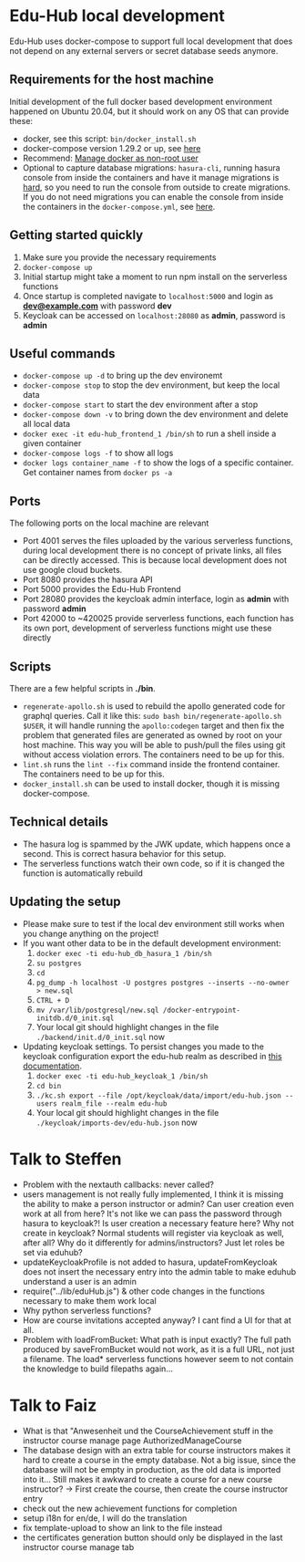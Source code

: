# Edu-Hub local development

Edu-Hub uses docker-compose to support full local development that does not depend on any external servers or secret database seeds anymore.

## Requirements for the host machine

Initial development of the full docker based development environment happened on Ubuntu 20.04, but it should work on any OS that can provide these:

- docker, see this script: `bin/docker_install.sh`
- docker-compose version 1.29.2 or up, see [here](https://docs.docker.com/engine/install/ubuntu/#set-up-the-repository)
- Recommend: [Manage docker as non-root user](https://docs.docker.com/engine/install/linux-postinstall/)
- Optional to capture database migrations: `hasura-cli`, running hasura console from inside the containers and have it manage migrations is [hard](https://github.com/hasura/graphql-engine/issues/2824), so you need to run the console from outside to create migrations. If you do not need migrations you can enable the console from inside the containers in the `docker-compose.yml`, see [here](https://www.npmjs.com/package/hasura-cli).

## Getting started quickly

1. Make sure you provide the necessary requirements
1. `docker-compose up`
1. Initial startup might take a moment to run npm install on the serverless functions
1. Once startup is completed navigate to `localhost:5000` and login as **dev@example.com** with password **dev**
1. Keycloak can be accessed on `localhost:28080` as **admin**, password is **admin**

## Useful commands

- `docker-compose up -d` to bring up the dev environemt
- `docker-compose stop` to stop the dev environment, but keep the local data
- `docker-compose start` to start the dev environment after a stop
- `docker-compose down -v` to bring down the dev environment and delete all local data
- `docker exec -it edu-hub_frontend_1 /bin/sh` to run a shell inside a given container
- `docker-compose logs -f` to show all logs
- `docker logs container_name -f` to show the logs of a specific container. Get container names from `docker ps -a`

## Ports

The following ports on the local machine are relevant

- Port 4001 serves the files uploaded by the various serverless functions, during local development there is no concept of private links, all files can be directly accessed. This is because local development does not use google cloud buckets.
- Port 8080 provides the hasura API
- Port 5000 provides the Edu-Hub Frontend
- Port 28080 provides the keycloak admin interface, login as **admin** with password **admin**
- Port 42000 to ~420025 provide serverless functions, each function has its own port, development of serverless functions might use these directly

## Scripts

There are a few helpful scripts in **./bin**.

- `regenerate-apollo.sh` is used to rebuild the apollo generated code for graphql queries. Call it like this: `sudo bash bin/regenerate-apollo.sh $USER`, it will handle running the `apollo:codegen` target and then fix the problem that generated files are generated as owned by root on your host machine. This way you will be able to push/pull the files using git without access violation errors. The containers need to be up for this.
- `lint.sh` runs the `lint --fix` command inside the frontend container. The containers need to be up for this.
- `docker_install.sh` can be used to install docker, though it is missing docker-compose.

## Technical details

- The hasura log is spammed by the JWK update, which happens once a second. This is correct hasura behavior for this setup.
- The serverless functions watch their own code, so if it is changed the function is automatically rebuild

## Updating the setup

- Please make sure to test if the local dev environment still works when you change anything on the project!
- If you want other data to be in the default development environment:
  1. `docker exec -ti edu-hub_db_hasura_1 /bin/sh`
  1. `su postgres`
  1. `cd`
  1. `pg_dump -h localhost -U postgres postgres --inserts --no-owner > new.sql`
  1. `CTRL + D`
  1. `mv /var/lib/postgresql/new.sql /docker-entrypoint-initdb.d/0_init.sql`
  1. Your local git should highlight changes in the file `./backend/init.d/0_init.sql` now
- Updating keycloak settings. To persist changes you made to the keycloak configuration export the edu-hub realm as described in [this documentation](https://www.keycloak.org/server/importExport).
  1. `docker exec -ti edu-hub_keycloak_1 /bin/sh`
  1. `cd bin`
  1. `./kc.sh export --file /opt/keycloak/data/import/edu-hub.json --users realm_file --realm edu-hub`
  1. Your local git should highlight changes in the file `./keycloak/imports-dev/edu-hub.json` now

# Talk to Steffen

- Problem with the nextauth callbacks: never called?
- users management is not really fully implemented, I think it is missing the ability to make a person instructor or admin? Can user creation even work at all from here? It's not like we can pass the password through hasura to keycloak?! Is user creation a necessary feature here? Why not create in keycloak? Normal students will register via keycloak as well, after all? Why do it differently for admins/instructors? Just let roles be set via eduhub?
- updateKeycloakProfile is not added to hasura, updateFromKeycloak does not insert the necessary entry into the admin table to make eduhub understand a user is an admin
- require("../lib/eduHub.js") & other code changes in the functions necessary to make them work local
- Why python serverless functions?
- How are course invitations accepted anyway? I cant find a UI for that at all.
- Problem with loadFromBucket: What path is input exactly? The full path produced by saveFromBucket would not work, as it is a full URL, not just a filename. The load\* serverless functions however seem to not contain the knowledge to build filepaths again...

# Talk to Faiz

- What is that "Anwesenheit und the CourseAchievement stuff in the instructor course manage page AuthorizedManageCourse
- The database design with an extra table for course instructors makes it hard to create a course in the empty database. Not a big issue, since the database will not be empty in production, as the old data is imported into it... Still makes it awkward to create a course for a new course instructor? -> First create the course, then create the course instructor entry
- check out the new achievement functions for completion
- setup i18n for en/de, I will do the translation
- fix template-upload to show an link to the file instead
- the certificates generation button should only be displayed in the last instructor course manage tab
